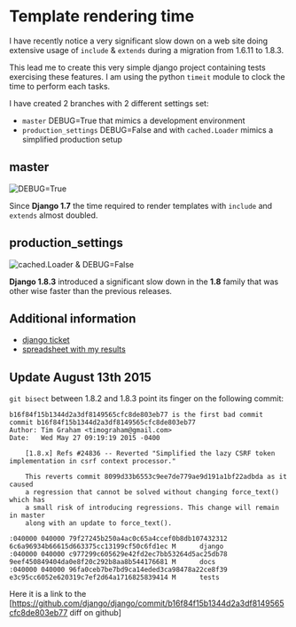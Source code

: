 # Template rendering time

I have recently notice a very significant slow down on a web site doing extensive usage of `include` & `extends` during a migration from 1.6.11 to 1.8.3.

This lead me to create this very simple django project containing tests exercising these features. I am using the python `timeit` module to clock the time to perform each tasks.

I have created 2 branches with 2 different settings set:

* `master` DEBUG=True that mimics a development environment
* `production_settings` DEBUG=False and with `cached.Loader` mimics a simplified production setup


## master

![DEBUG=True](https://docs.google.com/spreadsheets/d/1v-cXcx8lLOF7sphtvdofU-30GmpPCyvgn1TjIRJk4OM/pubchart?oid=142700709&format=image)

Since **Django 1.7** the time required to render templates with `include` and `extends` almost doubled.

## production_settings

![cached.Loader & DEBUG=False](https://docs.google.com/spreadsheets/d/1v-cXcx8lLOF7sphtvdofU-30GmpPCyvgn1TjIRJk4OM/pubchart?oid=1717835180&format=image)

**Django 1.8.3** introduced a significant slow down in the **1.8** family that was other wise faster than the previous releases.

## Additional information

* [django ticket](https://code.djangoproject.com/ticket/25228#ticket)
* [spreadsheet with my results](https://docs.google.com/spreadsheets/d/1v-cXcx8lLOF7sphtvdofU-30GmpPCyvgn1TjIRJk4OM/edit#gid=0)

## Update August 13th 2015

`git bisect` between 1.8.2 and 1.8.3 point its finger on the following commit:

```
b16f84f15b1344d2a3df8149565cfc8de803eb77 is the first bad commit
commit b16f84f15b1344d2a3df8149565cfc8de803eb77
Author: Tim Graham <timograham@gmail.com>
Date:   Wed May 27 09:19:19 2015 -0400

    [1.8.x] Refs #24836 -- Reverted "Simplified the lazy CSRF token implementation in csrf context processor."
    
    This reverts commit 8099d33b6553c9ee7de779ae9d191a1bf22adbda as it caused
    a regression that cannot be solved without changing force_text() which has
    a small risk of introducing regressions. This change will remain in master
    along with an update to force_text().

:040000 040000 79f27245b250a4ac0c65a4ccef0b8db107432312 6c6a96934b66615d663375cc13199cf50c6fd1ec M      django
:040000 040000 c977299c605629e42fd2ec7bb53264d5ac25db78 9eef450849404da0e8f20c292b8aa8b544176681 M      docs
:040000 040000 96fa0ceb7be7bd9ca14eded3ca98478a22ce8f39 e3c95cc6052e620319c7ef2d64a1716825839414 M      tests
````

Here it is a link to the [https://github.com/django/django/commit/b16f84f15b1344d2a3df8149565cfc8de803eb77 diff on github]

